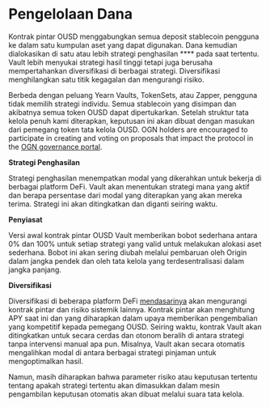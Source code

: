 # Pengelolaan Dana

Kontrak pintar OUSD menggabungkan semua deposit stablecoin pengguna ke dalam satu kumpulan aset yang dapat digunakan. Dana kemudian dialokasikan di satu atau lebih strategi penghasilan **** pada saat tertentu. Vault lebih menyukai strategi hasil tinggi tetapi juga berusaha mempertahankan diversifikasi di berbagai strategi. Diversifikasi menghilangkan satu titik kegagalan dan mengurangi risiko.

Berbeda dengan peluang Yearn Vaults, TokenSets, atau Zapper, pengguna tidak memilih strategi individu. Semua stablecoin yang disimpan dan akibatnya semua token OUSD dapat dipertukarkan. Setelah struktur tata kelola penuh kami diterapkan, keputusan ini akan dibuat dengan masukan dari pemegang token tata kelola OUSD. OGN holders are encouraged to participate in creating and voting on proposals that impact the protocol in the [OGN governance portal](https://vote.originprotocol.com).

**Strategi Penghasilan**

Strategi penghasilan menempatkan modal yang dikerahkan untuk bekerja di berbagai platform DeFi. Vault akan menentukan strategi mana yang aktif dan berapa persentase dari modal yang diterapkan yang akan mereka terima. Strategi ini akan ditingkatkan dan diganti seiring waktu.

**Penyiasat**

Versi awal kontrak pintar OUSD Vault memberikan bobot sederhana antara 0% dan 100% untuk setiap strategi yang valid untuk melakukan alokasi aset sederhana. Bobot ini akan sering diubah melalui pembaruan oleh Origin dalam jangka pendek dan oleh tata kelola yang terdesentralisasi dalam jangka panjang.

**Diversifikasi**

Diversifikasi di beberapa platform DeFi [mendasarinya](supported-strategies/) akan mengurangi kontrak pintar dan risiko sistemik lainnya. Kontrak pintar akan menghitung APY saat ini dan yang diharapkan dalam upaya memberikan pengembalian yang kompetitif kepada pemegang OUSD. Seiring waktu, kontrak Vault akan ditingkatkan untuk secara cerdas dan otonom beralih di antara strategi tanpa intervensi manual apa pun. Misalnya, Vault akan secara otomatis mengalihkan modal di antara berbagai strategi pinjaman untuk mengoptimalkan hasil.

Namun, masih diharapkan bahwa parameter risiko atau keputusan tertentu tentang apakah strategi tertentu akan dimasukkan dalam mesin pengambilan keputusan otomatis akan dibuat melalui suara tata kelola. 


